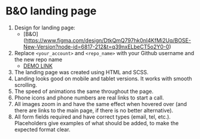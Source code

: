 # B&O landing page 
1. Design for landing page:
    - [B&O] (https://www.figma.com/design/DtkQmQ797hk0nI4KfMi2Uq/BOSE-New-Version?node-id=6817-212&t=q39nxELbeCT5o2Y0-0)
2. Replace `<your_account>` and `<repo_name>` with your Github username and the new repo name
    - [DEMO LINK](https://dariafesiun.github.io/b-and-o_landing_page/)
3. The landing page was created using HTML and SCSS.
4. Landing looks good on mobile and tablet versions. It works with smooth scrolling.
5. The speed of animations the same throughout the page.
6. Phone icons and phone numbers are real links to start a call.
7. All images zoom in and have the same effect when hovered over (and there are links to the main page, if there is no better alternative).
8. All form fields required and have correct types (email, tel, etc.). Placeholders give examples of what should be added, to make the expected format clear.
